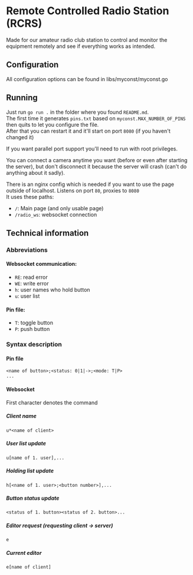 # Remote Controlled Radio Station (RCRS)

Made for our amateur radio club station to control and monitor the equipment remotely and see if everything works as intended.

## Configuration
All configuration options can be found in libs/myconst/myconst.go

## Running
Just run `go run .` in the folder where you found `README.md`.<br>
The first time it generates `pins.txt` based on `myconst.MAX_NUMBER_OF_PINS` then quits to let you configure the file.<br>
After that you can restart it and it'll start on port `8080` (if you haven't changed it)

If you want parallel port support you'll need to run with root privileges.

You can connect a camera anytime you want (before or even after starting the server), but don't disconnect it because the server will crash (can't do anything about it sadly).

There is an nginx config which is needed if you want to use the page outside of localhost. Listens on port `80`, proxies to `8080`<br>
It uses these paths:
- `/`: Main page (and only usable page)
- `/radio_ws`: websocket connection

## Technical information

### Abbreviations
#### Websocket communication:
- `RE`: read error
- `WE`: write error
- `h`: user names who hold button
- `u`: user list
#### Pin file:
- `T`: toggle button
- `P`: push button

### Syntax description
#### Pin file
```
<name of button>;<status: 0|1|->;<mode: T|P>
...
```

#### Websocket
First character denotes the command 
##### Client name
```
u*<name of client>
```
##### User list update
```
u[name of 1. user],...
```
##### Holding list update
```
h[<name of 1. user>;<button number>],...
```
##### Button status update
```
<status of 1. button><status of 2. button>...
```
##### Editor request (requesting client -> server)
```
e
```
##### Current editor
```
e[name of client]
```
